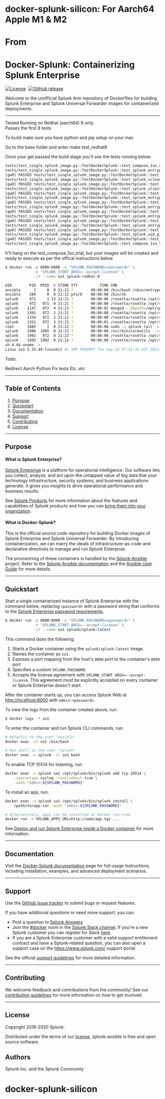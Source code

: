 # docker-splunk-silicon: For Aarch64 Apple M1 & M2 
# From
# Docker-Splunk: Containerizing Splunk Enterprise

[![License](https://img.shields.io/badge/License-Apache%202.0-blue.svg)](https://opensource.org/licenses/Apache-2.0)&nbsp;
[![GitHub release](https://img.shields.io/github/v/tag/splunk/docker-splunk?sort=semver&label=Version)](https://github.com/splunk/docker-splunk/releases)

Welcome to the unofficial Splunk Arm repository of Dockerfiles for building Splunk Enterprise and Splunk Universal Forwarder images for containerized deployments.

----
Tested Running on Redhat (aarch64) 8 only.  
Passes the first 8 tests

To build make sure you have python and pip setup on your mac

Go to the base folder and enter 
make test_redhat8

Once your get passed the build stage you'll see the tests running below:

```bash
tests/test_single_splunk_image.py::TestDockerSplunk::test_compose_1so_custombuild 
tests/test_single_splunk_image.py::TestDockerSplunk::test_splunk_entrypoint_help 
[gw0] PASSED tests/test_single_splunk_image.py::TestDockerSplunk::test_splunk_entrypoint_help 
tests/test_single_splunk_image.py::TestDockerSplunk::test_splunk_scloud 
[gw0] PASSED tests/test_single_splunk_image.py::TestDockerSplunk::test_splunk_scloud 
tests/test_single_splunk_image.py::TestDockerSplunk::test_splunk_ulimit 
[gw0] PASSED tests/test_single_splunk_image.py::TestDockerSplunk::test_splunk_ulimit 
tests/test_single_splunk_image.py::TestDockerSplunk::test_splunk_entrypoint_create_defaults 
[gw0] PASSED tests/test_single_splunk_image.py::TestDockerSplunk::test_splunk_entrypoint_create_defaults 
tests/test_single_splunk_image.py::TestDockerSplunk::test_splunk_entrypoint_start_no_password 
[gw0] PASSED tests/test_single_splunk_image.py::TestDockerSplunk::test_splunk_entrypoint_start_no_password 
tests/test_single_splunk_image.py::TestDockerSplunk::test_splunk_entrypoint_start_no_accept_license 
[gw0] PASSED tests/test_single_splunk_image.py::TestDockerSplunk::test_splunk_entrypoint_start_no_accept_license 
tests/test_single_splunk_image.py::TestDockerSplunk::test_splunk_entrypoint_no_provision 
[gw0] PASSED tests/test_single_splunk_image.py::TestDockerSplunk::test_splunk_entrypoint_no_provision 
tests/test_single_splunk_image.py::TestDockerSplunk::test_splunk_uid_gid 
[gw0] PASSED tests/test_single_splunk_image.py::TestDockerSplunk::test_splunk_uid_gid 
tests/test_single_splunk_image.py::TestDockerSplunk::test_compose_1so_trial
```

It'll hang on the test_compose_1so_trial, but your images will be created and ready to execute as per the offical instructions below.

```bash
$ docker run -p 8000:8000 -e "SPLUNK_PASSWORD=<password>" \
             -e "SPLUNK_START_ARGS=--accept-license" \
             -it --name so1 splunk-redhat-8
```

```bash
UID        PID  PPID  C STIME TTY          TIME CMD
ansible      1     0  0 21:21 ?        00:00:00 /bin/bash /sbin/entrypoint.sh start-service
ansible    204     0  0 21:21 pts/0    00:00:00 /bin/sh
splunk     971     1 13 21:21 ?        00:00:06 /rosetta/rosetta /opt/splunk/bin/splunkd -p 8089 start
splunk     972   971  0 21:21 ?        00:00:00 /rosetta/rosetta /opt/splunk/bin/splunkd -p 8089 start
splunk    1147   972  4 21:21 ?        00:00:01 mongod --dbpath=/opt/splunk/var/lib/splunk/kvstore/mongo --storageEngine=wiredTiger --wiredTigerCacheSizeGB=0.450000 --port=8191 --timeStampFormat=iso8601-utc --oplogSize=200 --keyFile=/opt/splunk/var/lib/spl
splunk    1301   972  2 21:21 ?        00:00:00 /rosetta/rosetta /opt/splunk/bin/splunkd instrument-resource-usage -p 8089 --with-kvstore
splunk    1334   972  2 21:21 ?        00:00:00 /rosetta/rosetta /opt/splunk/bin/python3.7 /opt/splunk/etc/apps/splunk_secure_gateway/bin/ssg_enable_modular_input.py
splunk    1351   972  3 21:21 ?        00:00:01 /rosetta/rosetta /opt/splunk/bin/python3.7 -O /opt/splunk/lib/python3.7/site-packages/splunk/appserver/mrsparkle/root.py --proxied=127.0.0.1,8065,8000
root      1885     1  0 21:21 ?        00:00:00 sudo -u splunk tail -n 0 -f /opt/splunk/var/log/splunk/splunkd_stderr.log
splunk    1886  1885  0 21:21 ?        00:00:00 /usr/bin/coreutils --coreutils-prog-shebang=tail /bin/tail -n 0 -f /opt/splunk/var/log/splunk/splunkd_stderr.log
splunk    1992   972  8 21:22 ?        00:00:00 /rosetta/rosetta /opt/splunk/bin/splunkd -p 8089 start
splunk    1993  1992  0 21:22 ?        00:00:00 /rosetta/rosetta /opt/splunk/bin/splunkd -p 8089 start
sh-4.4$ uname -a
Linux so1 5.15.49-linuxkit #1 SMP PREEMPT Tue Sep 13 07:51:32 UTC 2022 aarch64 aarch64 aarch64 GNU/Linux

```
Todo:

Redirect Aarch Python
Fix tests
Etc..etc

----

## Table of Contents

1. [Purpose](#purpose)
1. [Quickstart](#quickstart)
1. [Documentation](#documentation)
1. [Support](#support)
1. [Contributing](#contributing)
1. [License](#license)

----

## Purpose

#### What is Splunk Enterprise?
[Splunk Enterprise](https://www.splunk.com/en_us/software/splunk-enterprise.html) is a platform for operational intelligence. Our software lets you collect, analyze, and act upon the untapped value of big data that your technology infrastructure, security systems, and business applications generate. It gives you insights to drive operational performance and business results.

See [Splunk Products](https://www.splunk.com/en_us/software.html) for more information about the features and capabilities of Splunk products and how you can [bring them into your organization](https://www.splunk.com/en_us/enterprise-data-platform.html).

#### What is Docker-Splunk?
This is the official source code repository for building Docker images of Splunk Enterprise and Splunk Universal Forwarder. By introducing containerization, we can marry the ideals of infrastructure-as-code and declarative directives to manage and run Splunk Enterprise.

The provisioning of these containers is handled by the [Splunk-Ansible](https://github.com/splunk/splunk-ansible) project. Refer to the [Splunk-Ansible documentation](https://splunk.github.io/splunk-ansible/) and the [Ansible User Guide](https://docs.ansible.com/ansible/latest/user_guide/index.html) for more details.

----

## Quickstart

Start a single containerized instance of Splunk Enterprise with the command below, replacing `<password>` with a password string that conforms to the [Splunk Enterprise password requirements](https://docs.splunk.com/Documentation/Splunk/latest/Security/Configurepasswordsinspecfile).
```bash
$ docker run -p 8000:8000 -e "SPLUNK_PASSWORD=<password>" \
             -e "SPLUNK_START_ARGS=--accept-license" \
             -it --name so1 splunk/splunk:latest
```

This command does the following:
1. Starts a Docker container using the `splunk/splunk:latest` image.
1. Names the container as `so1`.
1. Exposes a port mapping from the host's `8000` port to the container's `8000` port
1. Specifies a custom `SPLUNK_PASSWORD`.
1. Accepts the license agreement with `SPLUNK_START_ARGS=--accept-license`. This agreement must be explicitly accepted on every container or Splunk Enterprise doesn't start.

After the container starts up, you can access Splunk Web at <http://localhost:8000> with `admin:<password>`.

To view the logs from the container created above, run:
```bash
$ docker logs -f so1
```

To enter the container and run Splunk CLI commands, run:
```bash
# Defaults to the user "ansible"
docker exec -it so1 /bin/bash

# Run shell as the user "splunk"
docker exec -u splunk -it so1 bash
```

To enable TCP 10514 for listening, run:
```bash
docker exec -u splunk so1 /opt/splunk/bin/splunk add tcp 10514 \
    -sourcetype syslog -resolvehost true \
    -auth "admin:${SPLUNK_PASSWORD}"
```

To install an app, run:
```bash
docker exec -u splunk so1 /opt/splunk/bin/splunk install \
	/path/to/app.tar -auth "admin:${SPLUNK_PASSWORD}"

# Alternatively, apps can be installed at Docker run-time
docker run -e SPLUNK_APPS_URL=http://web/app.tgz ...
```

See [Deploy and run Splunk Enterprise inside a Docker container](https://docs.splunk.com/Documentation/Splunk/latest/Installation/DeployandrunSplunkEnterpriseinsideDockercontainers) for more information.

---

## Documentation
Visit the [Docker-Splunk documentation](https://splunk.github.io/docker-splunk/) page for full usage instructions, including installation, examples, and advanced deployment scenarios.

---

## Support
Use the [GitHub issue tracker](https://github.com/splunk/docker-splunk/issues) to submit bugs or request features.

If you have additional questions or need more support, you can:
* Post a question to [Splunk Answers](http://answers.splunk.com)
* Join the [#docker](https://splunk-usergroups.slack.com/messages/C1RH09ERM/) room in the [Splunk Slack channel](http://splunk-usergroups.slack.com). If you're a new Splunk customer you can register for Slack [here](http://splk.it/slack)
* If you are a Splunk Enterprise customer with a valid support entitlement contract and have a Splunk-related question, you can also open a support case on the https://www.splunk.com/ support portal

See the official [support guidelines](docs/SUPPORT.md) for more detailed information.

---

## Contributing
We welcome feedback and contributions from the community! See our [contribution guidelines](docs/CONTRIBUTING.md) for more information on how to get involved.

---

## License
Copyright 2018-2020 Splunk.

Distributed under the terms of our [license](docs/LICENSE.md), splunk-ansible is free and open source software.

## Authors
Splunk Inc. and the Splunk Community
# docker-splunk-silicon
